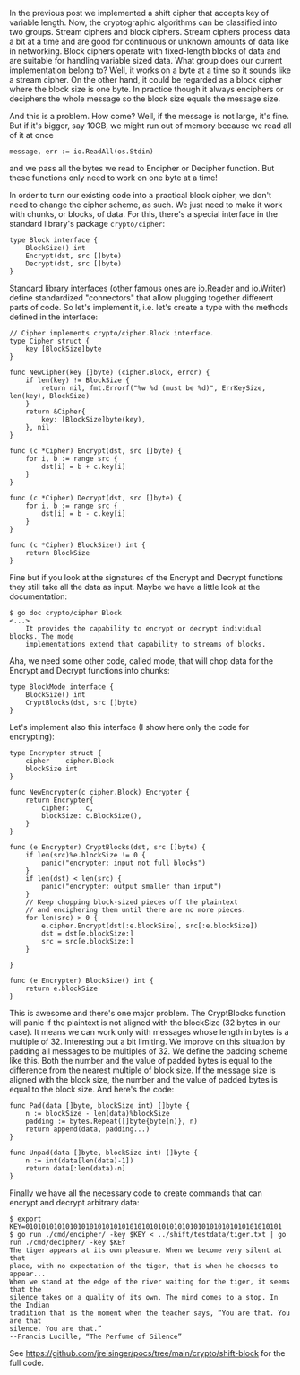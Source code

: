 In the previous post we implemented a shift cipher that accepts key of variable length. Now, the cryptographic algorithms can be classified into two groups. Stream ciphers and block ciphers. Stream ciphers process data a bit at a time and are good for continuous or unknown amounts of data like in networking. Block ciphers operate with fixed-length blocks of data and are suitable for handling variable sized data. What group does our current implementation belong to? Well, it works on a byte at a time so it sounds like a stream cipher. On the other hand, it could be regarded as a block cipher where the block size is one byte. In practice though it always enciphers or deciphers the whole message so the block size equals the message size.

And this is a problem. How come? Well, if the message is not large, it's fine. But if it's bigger, say 10GB, we might run out of memory because we read all of it at once

```
message, err := io.ReadAll(os.Stdin)
```

and we pass all the bytes we read to Encipher or Decipher function. But these functions only need to work on one byte at a time!

In order to turn our existing code into a practical block cipher, we don't need to change the cipher scheme, as such. We just need to make it work with chunks, or blocks, of data. For this, there's a special interface in the standard library's package `crypto/cipher`:

```
type Block interface {
    BlockSize() int
    Encrypt(dst, src []byte)
    Decrypt(dst, src []byte)
}
```

Standard library interfaces (other famous ones are io.Reader and io.Writer) define standardized "connectors" that allow plugging together different parts of code. So let's implement it, i.e. let's create a type with the methods defined in the interface:


```
// Cipher implements crypto/cipher.Block interface.
type Cipher struct {
    key [BlockSize]byte
}

func NewCipher(key []byte) (cipher.Block, error) {
    if len(key) != BlockSize {
        return nil, fmt.Errorf("%w %d (must be %d)", ErrKeySize, len(key), BlockSize)
    }
    return &Cipher{
        key: [BlockSize]byte(key),
    }, nil
}

func (c *Cipher) Encrypt(dst, src []byte) {
    for i, b := range src {
        dst[i] = b + c.key[i]
    }
}

func (c *Cipher) Decrypt(dst, src []byte) {
    for i, b := range src {
        dst[i] = b - c.key[i]
    }
}

func (c *Cipher) BlockSize() int {
    return BlockSize
}
```

Fine but if you look at the signatures of the Encrypt and Decrypt functions they still take all the data as input. Maybe we have a little look at the documentation:

```
$ go doc crypto/cipher Block
<...>
    It provides the capability to encrypt or decrypt individual blocks. The mode
    implementations extend that capability to streams of blocks.
```

Aha, we need some other code, called mode, that will chop data for the Encrypt and Decrypt functions into chunks:

```
type BlockMode interface {                                                                                                                                  
    BlockSize() int                                                                                                                                     
    CryptBlocks(dst, src []byte)                                                                                                                        
}                                                                                                                                                           
```

Let's implement also this interface (I show here only the code for encrypting):

```
type Encrypter struct {
    cipher    cipher.Block
    blockSize int
}

func NewEncrypter(c cipher.Block) Encrypter {
    return Encrypter{
        cipher:    c,
        blockSize: c.BlockSize(),
    }
}

func (e Encrypter) CryptBlocks(dst, src []byte) {
    if len(src)%e.blockSize != 0 {
        panic("encrypter: input not full blocks")
    }
    if len(dst) < len(src) {
        panic("encrypter: output smaller than input")
    }
    // Keep chopping block-sized pieces off the plaintext
    // and enciphering them until there are no more pieces.
    for len(src) > 0 {
        e.cipher.Encrypt(dst[:e.blockSize], src[:e.blockSize])
        dst = dst[e.blockSize:]
        src = src[e.blockSize:]
    }

}

func (e Encrypter) BlockSize() int {
    return e.blockSize
}
```

This is awesome and there's one major problem. The CryptBlocks function will panic if the plaintext is not aligned with the blockSize (32 bytes in our case). It means we can work only with messages whose length in bytes is a multiple of 32. Interesting but a bit limiting. We improve on this situation by padding all messages to be multiples of 32. We define the padding scheme like this. Both the number and the value of padded bytes is equal to the difference from the nearest multiple of block size. If the message size is aligned with the block size, the number and the value of padded bytes is equal to the block size. And here's the code:

```
func Pad(data []byte, blockSize int) []byte {
    n := blockSize - len(data)%blockSize
    padding := bytes.Repeat([]byte{byte(n)}, n)
    return append(data, padding...)
}

func Unpad(data []byte, blockSize int) []byte {
    n := int(data[len(data)-1])
    return data[:len(data)-n]
}
```

Finally we have all the necessary code to create commands that can encrypt and decrypt arbitrary data:

```
$ export KEY=0101010101010101010101010101010101010101010101010101010101010101
$ go run ./cmd/encipher/ -key $KEY < ../shift/testdata/tiger.txt | go run ./cmd/decipher/ -key $KEY 
The tiger appears at its own pleasure. When we become very silent at that
place, with no expectation of the tiger, that is when he chooses to appear...
When we stand at the edge of the river waiting for the tiger, it seems that the
silence takes on a quality of its own. The mind comes to a stop. In the Indian
tradition that is the moment when the teacher says, “You are that. You are that
silence. You are that.”
--Francis Lucille, “The Perfume of Silence”
```

See <https://github.com/jreisinger/pocs/tree/main/crypto/shift-block> for the full code.
